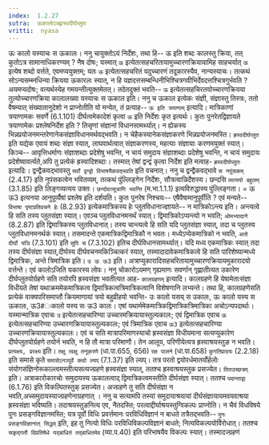 ```yaml
---
index:  1.2.27
sutra:  ऊकालोऽज्झ्रस्वदीर्घप्लुतः
vritti:  nyasa
---
```


ऊः कालो यस्याचः स ऊकालः। ननु चायुक्तोऽयं निर्देशः, तथा हि-- ऊ इति शब्दः कालस्तु क्रिया, तत् कुतोऽत्र सामानाधिकरण्यम् ? नैष दोषः; यस्मात् `ऊ` इत्येतत्सहचरितायामुच्चारणक्रियायामिह साहचर्यात् `ऊ` इत्येष शब्दो वर्त्तते, एवमप्ययुक्तम्; यतः `ऊ` इत्येतत्सहचरितं यदुच्चारणं तदूकारस्यैव, नान्यस्याचः। तत्कथं सोऽन्यसम्ब्नधिन्या क्रियया ऊकारलः स्यात्, न हि यज्ञदत्तसम्बन्धिनीभिश्चित्रगवीभिर्देवदत्तश्चित्रगुर्भवति ? अयमप्यदोषः; वत्यर्थस्येह गमयन्तीत्युक्तमेतत्। तदेतदुक्तं भवति-- `ऊ` इत्येतत्सहचिरतयोच्चारणक्रियया तुल्योच्चारणक्रिया कालालख्या यस्याचः स ऊकाल इति। ननु च ऊकाल इत्येकः संज्ञी, संज्ञास्तु तिस्त्रः, ततो वैषम्यात् संख्यातानुदेशो न प्राप्नोतीति यो मन्येत, तं प्रत्याह-- `ऊ इति त्रयाणाम्` इत्यादि। मात्रिकाणां
त्रयाणामकः सवर्णे (6.1.101) दीर्घत्वमेकादेशं कृत्वा `ऊ` इति निर्देशः कृत इत्यर्थः। कुतः पुनरेतद्विज्ञायते त्रयाणामेकः प्रश्लेषनिर्देश इति ? तिसृणां संज्ञानां विधानसामर्थ्यात्। न ह्येकस्य भिन्नप्रयोजनमन्तरेणानेकसंज्ञाविधानमर्थवद्भवति। न चेहैकस्यानेकसंज्ञाकरणे भिन्नप्रयोजनमस्ति। `ह्रस्वदीर्घप्लुत` इति यद्येक एवायं शब्दः संज्ञा स्यात्, लाघवार्थत्वात् संज्ञाकरणस्य, महत्याः संज्ञायाः करणमयुक्तं स्यात्। किञ्च-- आवृत्तिधर्माणः संज्ञाशब्दाः प्रदेशेषु भवन्ति, न चायं समुदाय संज्ञाशब्दाः प्रदेशेषु भवन्ति, न चायं समुदायः प्रदेशेष्वावर्त्यते,अपि तु प्रत्येकं ह्रस्वादिशब्दाः। तस्मात् तेषां द्वन्द्वं कृत्वा निर्देश इति मत्वाह- `ह्रस्वदीर्घप्लुतः` इत्यादिः। द्वन्द्वैकवद्भावस्तु `सर्वो द्वन्द्वो विभाषयैकवद्भवति` इति वचनात्। ननु च द्वन्द्वैकवद्भावे `स नपुंसकम्` (2.4.17) इति नुपंसकत्वेन भवितव्यम्, तत्कथं
पुंल्लिङ्गेन निर्देशः, सौत्रत्वान्निर्देशस्य। छन्दसि `व्यत्ययो बहुलम्` (3.1.85) इति लिङ्गव्यत्यय उक्तः। `छन्दोवत्सूत्राणि भवन्ति` (म.भा.1.1.1) इत्यविरुद्धास्य
पुंल्लिङ्गता। = ऊ ऊ3 इत्यनया आनुपूर्व्यैषां प्रश्लेष इति दर्शयति। कुतः पुनरेष निश्चयः-- एषैवैषामानुपूर्वीति ? एवं मन्यते-- `विभाषा पृष्टप्रतिवचने हेः` (8.2.93) इत्येकमात्रिकस्य हेः प्लुतविधानाज्ज्ञायते-- न मात्रिकोऽन्त्य इति। अन्त्यत्वे हि सति तस्य प्लुतसंज्ञा स्यात्। एवञ्च प्लुतविधानमनर्थं स्यात्। द्विमात्रिकोऽप्यन्त्यो न भवति; `ओमभ्यादाने` (8.2.87) इति द्विमात्रिकस्य प्लुतविधानात्। तस्य चान्त्यत्वे हि सति यदि प्लुतसंज्ञा स्यात्, तदा च प्लुतस्य प्लुतविधानमनर्थकं स्यात्। तसमादन्ते एकमात्रिकद्विमात्रिकौ न भवतः। मध्येऽप्येकमात्रिको न भवति, `अतो दीर्घो यञि` (7.3.101) इति `सुपि च` (7.3.102) इतिच दीर्घविधानसामर्थ्यात्। यदि मध्य
एकमात्रिकः स्यात् तदा तस्य दीर्घसंज्ञा स्यात्,दीर्घस्य दीर्घवचनमकिञ्चित्करं स्यात्, तस्मादादावेकमात्रिकत्वे हि सति पारिशेष्यान्मध्ये द्विमात्रिकः, अन्ते त्रिमात्रिक इति। `उ ऊ ऊ3` इति। अत्राप्युकारादिसहचरितायामुच्चारणक्रियायमुकारादयो वर्त्तन्ते। एवं कालोऽजिति यकारस्य लोपः।
ननु चोकारोऽयमण् गृह्यमाणः सवर्णान् गृह्णातीत्यत उकारेण दीर्घप्लुतयोर्ग्रहणे सति तयोरपि ह्रस्वसंज्ञा भवतीत्यत आह- `कालग्रहणम्` इत्यादि। कालग्रहणे हि येषामेताःसंज्ञा विधीयते तेषां यथाक्रममेकमात्रिकत्व द्विमात्रिकत्वत्रिमात्रिकत्वानि विशेषणानि लभ्यन्ते। तथा हि, कालग्रहणेसति प्रत्येकं वाक्यपरिसमाप्तौ क्रियमाणायां त्रयो बहुव्रीहयो भवन्ति- उः कालो यसय् स उकालः, ऊः कालो यस्य स ऊकालः, ऊ3#ःकालो यस्य सः ऊ3 कालः। एषां यथार्ममेकमात्रिकद्विमात्रिकत्रिमात्रिका अचोऽन्यपदार्थाः। यस्मान्मात्रिक एवाचः `उ` इत्येतत्सहचारिण्या उच्चारमक्रियायास्तुल्यकालः; एवं
द्विमात्रिक एवाच `ऊ` इत्येतत्सहचारिण्या उच्चारणक्रियायास्तुल्यकालः; एवं
त्रिमात्रिक एवाच `ऊ3` इत्येतत्सहचारिण्या उच्चारणक्रियायास्तुल्यकालः। एवं च सति
मात्रापरिमाणस्याचो ह्रस्वसंज्ञा विधीयमाना सत्यप्युकारेण दीर्घप्लुतयोर्ग्रहणे तयोर्न भवति, न हि तौ मात्रा परिमाणौ। तेन आलूय, परिणीयेत्यत्र ह्रस्वाश्रयस्तुङ न
भवति।
`प्रत्यक्ष्य, प्ररक्ष्य` इति। `तक्षू त्वक्षू तनूकरणे` (धा.पा.655, 656) `रक्ष पालने` (धा.पा.658) `कुगतिप्रादयः` (2.2.18) इति समासे कृते `समासेऽनञ्पूर्वे क्त्वो ल्यप्` (7.1.37) इति ल्यप्। तत्र परतो द्वयोरर्धमातर्योर्हलोः संयोगसंज्ञिनोरूकाल्त्वमस्तीत्यसत्यज्ग्रहणे ह्रस्वसंज्ञा स्यात्, ततश्च ह्रस्वाश्रयस्तुक
प्रसज्येत।
`तितउच्छत्रम्` इति। अत्राकारोकारचोः समुदायस्य ऊकालत्वाद् द्विमात्रिकत्वमस्तीति दीर्घसंज्ञा स्यात्। ततश्च `पदान्ताद्वा` (6.1.76) इति विकल्पितस्तुक्
प्रसज्येत। अज्ग्रहणे तु सति दीर्घसंज्ञा न भवति,अच्समुदायस्याज्ग्रहणेनाग्रहणात् । ननु च सत्यामपि तस्यां समुदायाश्रयायां दीर्घसंज्ञायायमवयवाश्रया ह्रस्वसंज्ञा भविष्यति। तदाश्रयस्तुङनित्य एव, नैतदस्ति; परत्वाद्दीर्घाश्रयस्तुग्विकल्पः
प्राप्नोति। न चैवं विधविषये पुनः प्रसङ्गविज्ञानमस्ति; यत्र पूर्वो विधिः प्रवर्त्तमानः परविधिविज्ञानं न बाधते तत्रैतद्भवति-- `पुनः प्रसङ्गविज्ञानात् सिद्धम्` इति, इह तु नित्यो विधिः परविधिविकल्पविज्ञानं बाधते; नित्यविकल्पयोर्विरोधात्। ततश्च `सकृद्गतौ विप्रतिषेधे यद्बाधितं तद्बाधितमेव` (व्या.प.40) इति परिभाषयैव विकल्पः स्यात्। तस्मादज्ग्रहणं

